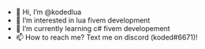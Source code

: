 - 👋 Hi, I’m @kodedlua
- 👀 I’m interested in lua fivem development
- 🌱 I’m currently learning c# fivem developement
- 📫 How to reach me? Text me on discord (koded#6671)!

<!---
kodedlua/kodedlua is a ✨ special ✨ repository because its `README.md` (this file) appears on your GitHub profile.
You can click the Preview link to take a look at your changes.
--->

